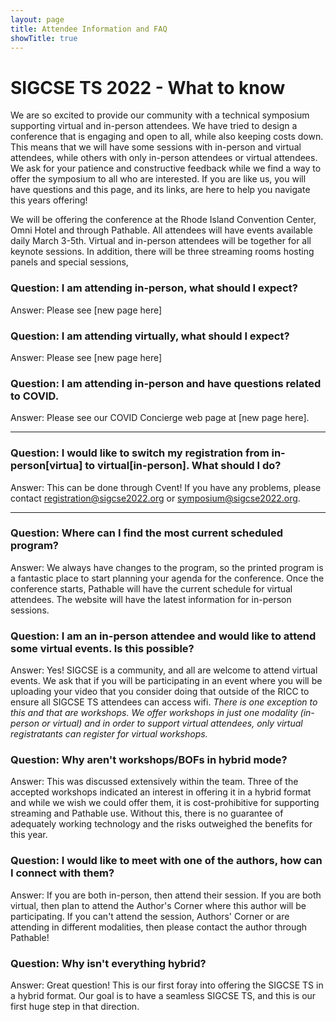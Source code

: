 ```yaml
---
layout: page
title: Attendee Information and FAQ
showTitle: true
---
```


# SIGCSE TS 2022 - What to know

We are so excited to provide our community with a technical symposium supporting virtual and in-person attendees.  We have tried to design a conference that is engaging and open to all, while also keeping costs down.  This means that we will have some sessions with in-person and virtual attendees, while others with only in-person attendees or virtual attendees.  We ask for your patience and constructive feedback while we find a way to offer the symposium to all who are interested.  If you are like us, you will have questions and this page, and its links, are here to help you navigate this years offering!

We will be offering the conference at the Rhode Island Convention Center, Omni Hotel and through Pathable.   All attendees will have events available daily March 3-5th.  Virtual and in-person attendees will be together for all keynote sessions.  In addition, there will be three streaming rooms hosting panels and special sessions,

### Question:  I am attending in-person, what should I expect?

Answer: Please see [new page here]

### Question:  I am attending virtually, what should I expect?

Answer: Please see [new page here]

### Question: I am attending in-person and have questions related to COVID.

Answer: Please see our COVID Concierge web page at [new page here].

---

### Question:  I would like to switch my registration from in-person[virtua] to virtual[in-person].  What should I do?

Answer: This can be done through Cvent!  If you have any problems, please contact <registration@sigcse2022.org> or <symposium@sigcse2022.org>.

---

### Question: Where can I find the most current scheduled program?

Answer:  We always have changes to the program, so the printed program is a fantastic place to start planning your agenda for the conference.  Once the conference starts, Pathable will have the current schedule for virtual attendees.  The website will have the latest information for in-person sessions.

### Question: I am an in-person attendee and would like to attend some virtual events. Is this possible?

Answer:  Yes! SIGCSE is a community, and all are welcome to attend virtual events.  We ask that if you will be participating in an event where you will be uploading your video that you consider doing that outside of the RICC to ensure all SIGCSE TS attendees can access wifi.  *There is one exception to this and that are workshops.  We offer workshops in just one modality (in-person or virtual) and in order to support virtual attendees, only virtual registratants can register for virtual workshops.*

### Question: Why aren't workshops/BOFs in hybrid mode?

Answer:  This was discussed extensively within the team. Three of the accepted workshops indicated an interest in offering it in a hybrid format and while we wish we could offer them, it is cost-prohibitive for supporting streaming and Pathable use.  Without this, there is no guarantee of adequately working technology and the risks outweighed the benefits for this year.  

### Question: I would like to meet with one of the authors, how can I connect with them?

Answer:  If you are both in-person, then attend their session.  If you are both virtual, then plan to attend the Author's Corner where this author will be participating.  If you can't attend the session, Authors' Corner or are attending in different modalities, then please contact the author through Pathable!

### Question: Why isn't everything hybrid?

Answer: Great question! This is our first foray into offering the SIGCSE TS in a hybrid format.  Our goal is to have a seamless SIGCSE TS, and this is our first huge step in that direction.  

